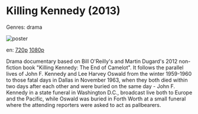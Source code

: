 # Killing Kennedy (2013)

Genres: drama

![poster](http://image.tmdb.org/t/p/w500/7tT0kxEmJZ2bziSdsryUl7yVWlN.jpg)

en:
  [720p](magnet:?xt=urn:btih:196DF1FAD113BAF7C2AB0FE41E3CB718ACC37C8D&tr=udp://glotorrents.pw:6969/announce&tr=udp://tracker.opentrackr.org:1337/announce&tr=udp://torrent.gresille.org:80/announce&tr=udp://tracker.openbittorrent.com:80&tr=udp://tracker.coppersurfer.tk:6969&tr=udp://tracker.leechers-paradise.org:6969&tr=udp://p4p.arenabg.ch:1337&tr=udp://tracker.internetwarriors.net:1337)
  [1080p](magnet:?xt=urn:btih:C4086E0F7B532D42D4176F6976EAD150A9FB817F&tr=udp://glotorrents.pw:6969/announce&tr=udp://tracker.opentrackr.org:1337/announce&tr=udp://torrent.gresille.org:80/announce&tr=udp://tracker.openbittorrent.com:80&tr=udp://tracker.coppersurfer.tk:6969&tr=udp://tracker.leechers-paradise.org:6969&tr=udp://p4p.arenabg.ch:1337&tr=udp://tracker.internetwarriors.net:1337)
  


Drama documentary based on Bill O'Reilly's and Martin Dugard's 2012 non-fiction book "Killing Kennedy: The End of Camelot". It follows the parallel lives of John F. Kennedy and Lee Harvey Oswald from the winter 1959-1960 to those fatal days in Dallas in November 1963, when they both died within two days after each other and were buried on the same day - John F. Kennedy in a state funeral in Washington D.C., broadcast live both to Europe and the Pacific, while Oswald was buried in Forth Worth at a small funeral where the attending reporters were asked to act as pallbearers.